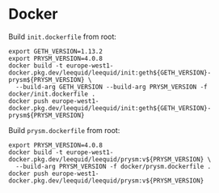 # Docker

Build `init.dockerfile` from root:
````shell
export GETH_VERSION=1.13.2
export PRYSM_VERSION=4.0.8
docker build -t europe-west1-docker.pkg.dev/leequid/leequid/init:geth${GETH_VERSION}-prysm${PRYSM_VERSION} \
  --build-arg GETH_VERSION --build-arg PRYSM_VERSION -f docker/init.dockerfile .
docker push europe-west1-docker.pkg.dev/leequid/leequid/init:geth${GETH_VERSION}-prysm${PRYSM_VERSION}
````

Build `prysm.dockerfile` from root:
````shell
export PRYSM_VERSION=4.0.8
docker build -t europe-west1-docker.pkg.dev/leequid/leequid/prysm:v${PRYSM_VERSION} \
  --build-arg PRYSM_VERSION -f docker/prysm.dockerfile .
docker push europe-west1-docker.pkg.dev/leequid/leequid/prysm:v${PRYSM_VERSION}
````

